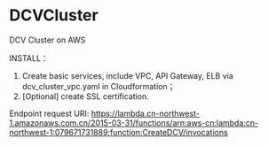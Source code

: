 # DCVCluster
DCV Cluster on AWS

INSTALL：
1. Create basic services, include VPC, API Gateway, ELB via dcv_cluster_vpc.yaml in Cloudformation；
2. [Optional] create SSL certification.


Endpoint request URI: https://lambda.cn-northwest-1.amazonaws.com.cn/2015-03-31/functions/arn:aws-cn:lambda:cn-northwest-1:079671731889:function:CreateDCV/invocations
